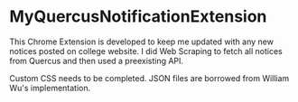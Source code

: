 # MyQuercusNotificationExtension

This Chrome Extension is developed to keep me updated with any new notices posted on college website. I did Web Scraping to fetch all notices from Quercus and then used a preexisting API. 

Custom CSS needs to be completed. 
JSON files are borrowed from William Wu's implementation. 

